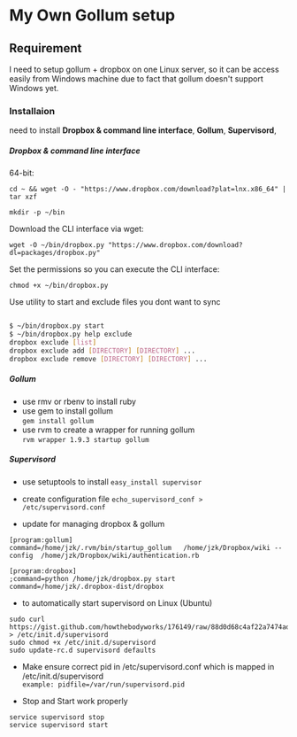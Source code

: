 My Own Gollum setup
===================


Requirement
-----------

I need to setup gollum + dropbox on one Linux server, so it can be access easily from Windows machine due to fact that gollum doesn't support Windows yet.


### Installaion

need to install **Dropbox & command line interface**, **Gollum**, **Supervisord**, 

##### Dropbox & command line interface 

64-bit:

`cd ~ && wget -O - "https://www.dropbox.com/download?plat=lnx.x86_64" | tar xzf `

`mkdir -p ~/bin`

Download the CLI interface via  wget:


`wget -O ~/bin/dropbox.py "https://www.dropbox.com/download?dl=packages/dropbox.py"`

Set the permissions so you can execute the CLI interface:

`chmod +x ~/bin/dropbox.py`
 


Use utility to start and exclude files you dont want to sync


```bash

$ ~/bin/dropbox.py start
$ ~/bin/dropbox.py help exclude
dropbox exclude [list]
dropbox exclude add [DIRECTORY] [DIRECTORY] ...
dropbox exclude remove [DIRECTORY] [DIRECTORY] ...
```



##### Gollum

* use rmv or rbenv to install ruby
* use gem to install gollum  
`gem install gollum`
* use rvm to create a wrapper for running gollum  
`rvm wrapper 1.9.3 startup gollum`



##### Supervisord

* use setuptools to install 
`easy_install supervisor`

* create configuration file
`echo_supervisord_conf > /etc/supervisord.conf`

* update for managing dropbox & gollum  
```
[program:gollum]
command=/home/jzk/.rvm/bin/startup_gollum   /home/jzk/Dropbox/wiki --config  /home/jzk/Dropbox/wiki/authentication.rb 

[program:dropbox]
;command=python /home/jzk/dropbox.py start
command=/home/jzk/.dropbox-dist/dropbox
```

* to automatically start supervisord on Linux (Ubuntu)  
```
sudo curl https://gist.github.com/howthebodyworks/176149/raw/88d0d68c4af22a7474ad1d011659ea2d27e35b8d/supervisord.sh > /etc/init.d/supervisord
sudo chmod +x /etc/init.d/supervisord
sudo update-rc.d supervisord defaults
```

* Make ensure correct pid in /etc/supervisord.conf which is mapped in /etc/init.d/supervisord   
`example: pidfile=/var/run/supervisord.pid`

* Stop and Start work properly   
```
service supervisord stop
service supervisord start
```